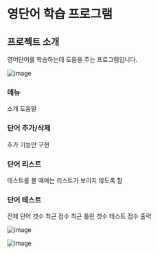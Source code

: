 # 영단어 학습 프로그램

## 프로젝트 소개
영어단어를 학습하는데 도움을 주는 프로그램입니다.

![image](https://user-images.githubusercontent.com/64728336/173245228-c7e9236c-defb-418e-8ef6-cd6c1e7b59d5.png)

### 메뉴
소개
도움말

### 단어 추가/삭제
추가 기능만 구현

### 단어 리스트
테스트를 볼 때에는 리스트가 보이지 않도록 함

### 단어 테스트
전체 단어 갯수
최근 점수
최근 틀린 갯수
테스트 점수 출력

![image](https://user-images.githubusercontent.com/64728336/173245251-3e1201f5-010e-4c23-aa4d-0faa7b71f6fc.png)

![image](https://user-images.githubusercontent.com/64728336/173245263-f70521ec-2dec-4a75-b41b-fcd924bd9758.png)
